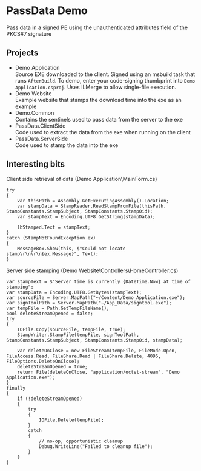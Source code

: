 PassData Demo
===========

Pass data in a signed PE using the unauthenticated attributes field of the PKCS#7 signature 

## Projects

* Demo Application<br>Source EXE downloaded to the client.  Signed using an msbuild task that runs `AfterBuild`.  To demo, enter your code-signing thumbprint into `Demo Application.csproj`.  Uses ILMerge to allow single-file execution.
* Demo Website<br>Example website that stamps the download time into the exe as an example
* Demo.Common<br>Contains the sentinels used to pass data from the server to the exe
* PassData.ClientSide<br>Code used to extract the data from the exe when running on the client
* PassData.ServerSide<br>Code used to stamp the data into the exe

## Interesting bits

Client side retrieval of data (Demo Application\MainForm.cs)

    try
    {
        var thisPath = Assembly.GetExecutingAssembly().Location;
        var stampData = StampReader.ReadStampFromFile(thisPath, StampConstants.StampSubject, StampConstants.StampOid);
        var stampText = Encoding.UTF8.GetString(stampData);

        lbStamped.Text = stampText;
    }
    catch (StampNotFoundException ex)
    {
        MessageBox.Show(this, $"Could not locate stamp\r\n\r\n{ex.Message}", Text);
    }

Server side stamping (Demo Website\Controllers\HomeController.cs)

    var stampText = $"Server time is currently {DateTime.Now} at time of stamping";
    var stampData = Encoding.UTF8.GetBytes(stampText);
    var sourceFile = Server.MapPath("~/Content/Demo Application.exe");
    var signToolPath = Server.MapPath("~/App_Data/signtool.exe");
    var tempFile = Path.GetTempFileName();
    bool deleteStreamOpened = false;
    try
    {
        IOFile.Copy(sourceFile, tempFile, true);
        StampWriter.StampFile(tempFile, signToolPath, StampConstants.StampSubject, StampConstants.StampOid, stampData);

        var deleteOnClose = new FileStream(tempFile, FileMode.Open, FileAccess.Read, FileShare.Read | FileShare.Delete, 4096, FileOptions.DeleteOnClose);
        deleteStreamOpened = true;
        return File(deleteOnClose, "application/octet-stream", "Demo Application.exe");
    }
    finally
    {
        if (!deleteStreamOpened)
        {
            try
            {
                IOFile.Delete(tempFile);
            }
            catch
            {
                // no-op, opportunistic cleanup
                Debug.WriteLine("Failed to cleanup file");
            }
        }
    }
